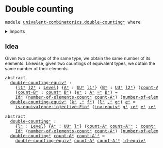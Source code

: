 # Double counting

<pre class="Agda"><a id="28" class="Keyword">module</a> <a id="35" href="univalent-combinatorics.double-counting%25E1%25B5%2589.html" class="Module">univalent-combinatorics.double-countingᵉ</a> <a id="76" class="Keyword">where</a>
</pre>
<details><summary>Imports</summary>

<pre class="Agda"><a id="132" class="Keyword">open</a> <a id="137" class="Keyword">import</a> <a id="144" href="foundation.dependent-pair-types%25E1%25B5%2589.html" class="Module">foundation.dependent-pair-typesᵉ</a>
<a id="177" class="Keyword">open</a> <a id="182" class="Keyword">import</a> <a id="189" href="foundation.equivalences%25E1%25B5%2589.html" class="Module">foundation.equivalencesᵉ</a>
<a id="214" class="Keyword">open</a> <a id="219" class="Keyword">import</a> <a id="226" href="foundation.identity-types%25E1%25B5%2589.html" class="Module">foundation.identity-typesᵉ</a>
<a id="253" class="Keyword">open</a> <a id="258" class="Keyword">import</a> <a id="265" href="foundation.universe-levels%25E1%25B5%2589.html" class="Module">foundation.universe-levelsᵉ</a>

<a id="294" class="Keyword">open</a> <a id="299" class="Keyword">import</a> <a id="306" href="univalent-combinatorics.counting%25E1%25B5%2589.html" class="Module">univalent-combinatorics.countingᵉ</a>
<a id="340" class="Keyword">open</a> <a id="345" class="Keyword">import</a> <a id="352" href="univalent-combinatorics.standard-finite-types%25E1%25B5%2589.html" class="Module">univalent-combinatorics.standard-finite-typesᵉ</a>
</pre>
</details>

## Idea

Given two countings of the same type, we obtain the same number of its elements.
Likewise, given two countings of equivalent types, we obtain the same number of
their elements.

<pre class="Agda"><a id="611" class="Keyword">abstract</a>
  <a id="double-counting-equivᵉ"></a><a id="622" href="univalent-combinatorics.double-counting%25E1%25B5%2589.html#622" class="Function">double-counting-equivᵉ</a> <a id="645" class="Symbol">:</a>
    <a id="651" class="Symbol">{</a><a id="652" href="univalent-combinatorics.double-counting%25E1%25B5%2589.html#652" class="Bound">l1ᵉ</a> <a id="656" href="univalent-combinatorics.double-counting%25E1%25B5%2589.html#656" class="Bound">l2ᵉ</a> <a id="660" class="Symbol">:</a> <a id="662" href="Agda.Primitive.html#742" class="Postulate">Level</a><a id="667" class="Symbol">}</a> <a id="669" class="Symbol">{</a><a id="670" href="univalent-combinatorics.double-counting%25E1%25B5%2589.html#670" class="Bound">Aᵉ</a> <a id="673" class="Symbol">:</a> <a id="675" href="Agda.Primitive.html#429" class="Primitive">UUᵉ</a> <a id="679" href="univalent-combinatorics.double-counting%25E1%25B5%2589.html#652" class="Bound">l1ᵉ</a><a id="682" class="Symbol">}</a> <a id="684" class="Symbol">{</a><a id="685" href="univalent-combinatorics.double-counting%25E1%25B5%2589.html#685" class="Bound">Bᵉ</a> <a id="688" class="Symbol">:</a> <a id="690" href="Agda.Primitive.html#429" class="Primitive">UUᵉ</a> <a id="694" href="univalent-combinatorics.double-counting%25E1%25B5%2589.html#656" class="Bound">l2ᵉ</a><a id="697" class="Symbol">}</a> <a id="699" class="Symbol">(</a><a id="700" href="univalent-combinatorics.double-counting%25E1%25B5%2589.html#700" class="Bound">count-Aᵉ</a> <a id="709" class="Symbol">:</a> <a id="711" href="univalent-combinatorics.counting%25E1%25B5%2589.html#1078" class="Function">countᵉ</a> <a id="718" href="univalent-combinatorics.double-counting%25E1%25B5%2589.html#670" class="Bound">Aᵉ</a><a id="720" class="Symbol">)</a>
    <a id="726" class="Symbol">(</a><a id="727" href="univalent-combinatorics.double-counting%25E1%25B5%2589.html#727" class="Bound">count-Bᵉ</a> <a id="736" class="Symbol">:</a> <a id="738" href="univalent-combinatorics.counting%25E1%25B5%2589.html#1078" class="Function">countᵉ</a> <a id="745" href="univalent-combinatorics.double-counting%25E1%25B5%2589.html#685" class="Bound">Bᵉ</a><a id="747" class="Symbol">)</a> <a id="749" class="Symbol">(</a><a id="750" href="univalent-combinatorics.double-counting%25E1%25B5%2589.html#750" class="Bound">eᵉ</a> <a id="753" class="Symbol">:</a> <a id="755" href="univalent-combinatorics.double-counting%25E1%25B5%2589.html#670" class="Bound">Aᵉ</a> <a id="758" href="foundation-core.equivalences%25E1%25B5%2589.html#2662" class="Function Operator">≃ᵉ</a> <a id="761" href="univalent-combinatorics.double-counting%25E1%25B5%2589.html#685" class="Bound">Bᵉ</a><a id="763" class="Symbol">)</a> <a id="765" class="Symbol">→</a>
    <a id="771" href="foundation-core.identity-types%25E1%25B5%2589.html#2647" class="Datatype">Idᵉ</a> <a id="775" class="Symbol">(</a><a id="776" href="univalent-combinatorics.counting%25E1%25B5%2589.html#1226" class="Function">number-of-elements-countᵉ</a> <a id="802" href="univalent-combinatorics.double-counting%25E1%25B5%2589.html#700" class="Bound">count-Aᵉ</a><a id="810" class="Symbol">)</a> <a id="812" class="Symbol">(</a><a id="813" href="univalent-combinatorics.counting%25E1%25B5%2589.html#1226" class="Function">number-of-elements-countᵉ</a> <a id="839" href="univalent-combinatorics.double-counting%25E1%25B5%2589.html#727" class="Bound">count-Bᵉ</a><a id="847" class="Symbol">)</a>
  <a id="851" href="univalent-combinatorics.double-counting%25E1%25B5%2589.html#622" class="Function">double-counting-equivᵉ</a> <a id="874" class="Symbol">(</a><a id="875" href="univalent-combinatorics.double-counting%25E1%25B5%2589.html#875" class="Bound">kᵉ</a> <a id="878" href="foundation.dependent-pair-types%25E1%25B5%2589.html#788" class="InductiveConstructor Operator">,ᵉ</a> <a id="881" href="univalent-combinatorics.double-counting%25E1%25B5%2589.html#881" class="Bound">fᵉ</a><a id="883" class="Symbol">)</a> <a id="885" class="Symbol">(</a><a id="886" href="univalent-combinatorics.double-counting%25E1%25B5%2589.html#886" class="Bound">lᵉ</a> <a id="889" href="foundation.dependent-pair-types%25E1%25B5%2589.html#788" class="InductiveConstructor Operator">,ᵉ</a> <a id="892" href="univalent-combinatorics.double-counting%25E1%25B5%2589.html#892" class="Bound">gᵉ</a><a id="894" class="Symbol">)</a> <a id="896" href="univalent-combinatorics.double-counting%25E1%25B5%2589.html#896" class="Bound">eᵉ</a> <a id="899" class="Symbol">=</a>
    <a id="905" href="univalent-combinatorics.standard-finite-types%25E1%25B5%2589.html#16133" class="Function">is-equivalence-injective-Finᵉ</a> <a id="935" class="Symbol">(</a><a id="936" href="foundation-core.equivalences%25E1%25B5%2589.html#9353" class="Function">inv-equivᵉ</a> <a id="947" href="univalent-combinatorics.double-counting%25E1%25B5%2589.html#892" class="Bound">gᵉ</a> <a id="950" href="foundation-core.equivalences%25E1%25B5%2589.html#14156" class="Function Operator">∘eᵉ</a> <a id="954" href="univalent-combinatorics.double-counting%25E1%25B5%2589.html#896" class="Bound">eᵉ</a> <a id="957" href="foundation-core.equivalences%25E1%25B5%2589.html#14156" class="Function Operator">∘eᵉ</a> <a id="961" href="univalent-combinatorics.double-counting%25E1%25B5%2589.html#881" class="Bound">fᵉ</a><a id="963" class="Symbol">)</a>

<a id="966" class="Keyword">abstract</a>
  <a id="double-countingᵉ"></a><a id="977" href="univalent-combinatorics.double-counting%25E1%25B5%2589.html#977" class="Function">double-countingᵉ</a> <a id="994" class="Symbol">:</a>
    <a id="1000" class="Symbol">{</a><a id="1001" href="univalent-combinatorics.double-counting%25E1%25B5%2589.html#1001" class="Bound">lᵉ</a> <a id="1004" class="Symbol">:</a> <a id="1006" href="Agda.Primitive.html#742" class="Postulate">Level</a><a id="1011" class="Symbol">}</a> <a id="1013" class="Symbol">{</a><a id="1014" href="univalent-combinatorics.double-counting%25E1%25B5%2589.html#1014" class="Bound">Aᵉ</a> <a id="1017" class="Symbol">:</a> <a id="1019" href="Agda.Primitive.html#429" class="Primitive">UUᵉ</a> <a id="1023" href="univalent-combinatorics.double-counting%25E1%25B5%2589.html#1001" class="Bound">lᵉ</a><a id="1025" class="Symbol">}</a> <a id="1027" class="Symbol">(</a><a id="1028" href="univalent-combinatorics.double-counting%25E1%25B5%2589.html#1028" class="Bound">count-Aᵉ</a> <a id="1037" href="univalent-combinatorics.double-counting%25E1%25B5%2589.html#1037" class="Bound">count-A&#39;ᵉ</a> <a id="1047" class="Symbol">:</a> <a id="1049" href="univalent-combinatorics.counting%25E1%25B5%2589.html#1078" class="Function">countᵉ</a> <a id="1056" href="univalent-combinatorics.double-counting%25E1%25B5%2589.html#1014" class="Bound">Aᵉ</a><a id="1058" class="Symbol">)</a> <a id="1060" class="Symbol">→</a>
    <a id="1066" href="foundation-core.identity-types%25E1%25B5%2589.html#2647" class="Datatype">Idᵉ</a> <a id="1070" class="Symbol">(</a><a id="1071" href="univalent-combinatorics.counting%25E1%25B5%2589.html#1226" class="Function">number-of-elements-countᵉ</a> <a id="1097" href="univalent-combinatorics.double-counting%25E1%25B5%2589.html#1028" class="Bound">count-Aᵉ</a><a id="1105" class="Symbol">)</a> <a id="1107" class="Symbol">(</a><a id="1108" href="univalent-combinatorics.counting%25E1%25B5%2589.html#1226" class="Function">number-of-elements-countᵉ</a> <a id="1134" href="univalent-combinatorics.double-counting%25E1%25B5%2589.html#1037" class="Bound">count-A&#39;ᵉ</a><a id="1143" class="Symbol">)</a>
  <a id="1147" href="univalent-combinatorics.double-counting%25E1%25B5%2589.html#977" class="Function">double-countingᵉ</a> <a id="1164" href="univalent-combinatorics.double-counting%25E1%25B5%2589.html#1164" class="Bound">count-Aᵉ</a> <a id="1173" href="univalent-combinatorics.double-counting%25E1%25B5%2589.html#1173" class="Bound">count-A&#39;ᵉ</a> <a id="1183" class="Symbol">=</a>
    <a id="1189" href="univalent-combinatorics.double-counting%25E1%25B5%2589.html#622" class="Function">double-counting-equivᵉ</a> <a id="1212" href="univalent-combinatorics.double-counting%25E1%25B5%2589.html#1164" class="Bound">count-Aᵉ</a> <a id="1221" href="univalent-combinatorics.double-counting%25E1%25B5%2589.html#1173" class="Bound">count-A&#39;ᵉ</a> <a id="1231" href="foundation-core.equivalences%25E1%25B5%2589.html#4139" class="Function">id-equivᵉ</a>
</pre>